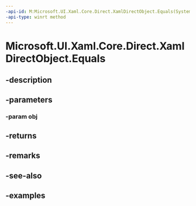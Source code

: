 ```yaml
---
-api-id: M:Microsoft.UI.Xaml.Core.Direct.XamlDirectObject.Equals(System.Object)
-api-type: winrt method
---
```


<!-- Method syntax.
override public bool XamlDirectObject.Equals(Object obj)
-->

# Microsoft.UI.Xaml.Core.Direct.XamlDirectObject.Equals

## -description

## -parameters
### -param obj

## -returns

## -remarks

## -see-also

## -examples

